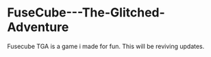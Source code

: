 # FuseCube---The-Glitched-Adventure
Fusecube TGA is a game i made for fun. This will be reviving updates.
